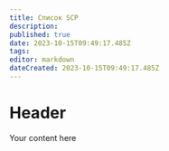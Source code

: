 ```yaml
---
title: Список SCP
description: 
published: true
date: 2023-10-15T09:49:17.485Z
tags: 
editor: markdown
dateCreated: 2023-10-15T09:49:17.485Z
---
```


# Header
Your content here